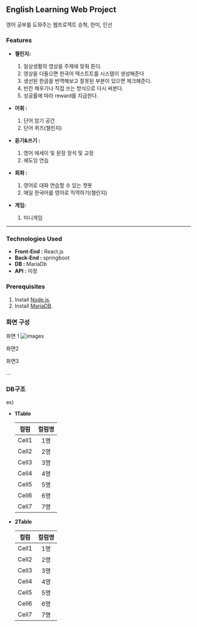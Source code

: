 ﻿## English Learning Web Project
영어 공부를 도와주는 웹프로젝트 승혁, 한미, 인선

### Features
- **챌린지:**
    1. 일상생활의 영상을 주제에 맞춰 튼다.
    2. 영상을 다들으면 한국어 텍스트트를 시스템이 생성해준다 
    3. 생선된 한글을 번역해보고 잘못된 부분이 있으면 체크해준다.
    4. 빈칸 채우기나 직접 쓰는 방식으로 다시 써본다.
    5. 성공률에 따라 reward를 지급한다.

- **어휘 :**
    1. 단어 암기 공간
    2. 단어 퀴즈(챌린지)

- **듣기&쓰기 :**
    1. 영어 에세이 및 문장 장석 및 교정
    2. 쉐도잉 연습

- **회화 :**
    1. 영어로 대화 연습할 수 있는 챗봇
    2. 매일 한국어를 영어로 직역하기(챌린지)

- **게임:**
    1. 미니게임
___

### Technologies Used
- **Front-End :** React.js
- **Back-End :** springboot
- **DB :** MariaDb
- **API :** 미정

### Prerequisites
1. Install [Node.js](https://nodejs.org/).
2. Install [MariaDB](https://mariadb.com/kb/ko/mariadb-korean/).

### 화면 구성 
<!-- Image-->
화면 1
![images](https://github.com/user-attachments/assets/23053f54-b6fe-490e-bc01-3e127939c6bb)


화면2

화면3

...

### DB구조
ex)

- **1Table**

    |컬럼|컬럼명|
    |:--:|:--:|
    |Cell1| 1명|
    |Cell2| 2명|
    |Cell3| 3명|
    |Cell4| 4명|
    |Cell5| 5명|
    |Cell6| 6명|
    |Cell7| 7명|


- **2Table**

    |컬럼|컬럼명|
    |:--:|:--:|
    |Cell1| 1명|
    |Cell2| 2명|
    |Cell3| 3명|
    |Cell4| 4명|
    |Cell5| 5명|
    |Cell6| 6명|
    |Cell7| 7명|



